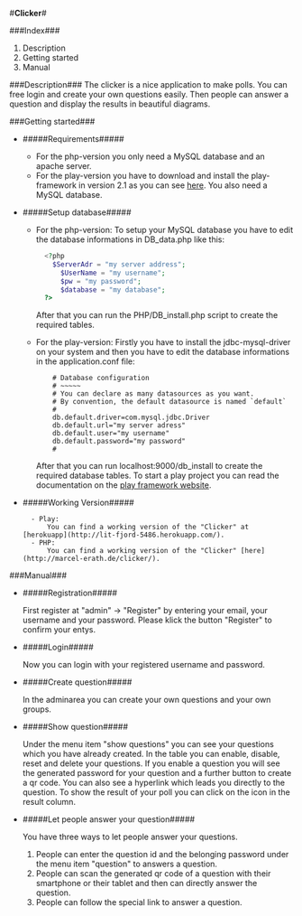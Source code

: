 #**Clicker**#

###Index###
1. Description
2. Getting started
3. Manual

###Description###
The clicker is a nice application to make polls. You can free login and create your own questions easily.
Then people can answer a question and display the results in beautiful diagrams.

###Getting started###
* #####Requirements#####

  - For the php-version you only need a MySQL database and an apache server.
  - For the play-version you have to download and install the play-framework in version 2.1 as you can see 
  	[here](http://www.playframework.com/documentation/2.1.1/Installing). You also need a MySQL database.
* #####Setup database#####

	- For the php-version:
  	To setup your MySQL database you have to edit the database 
  	informations in DB_data.php like this: 
  

		```php
		  <?php
		    $ServerAdr = "my server address";
			  $UserName = "my username";
			  $pw = "my password";
			  $database = "my database";
		  ?>
		```
		After that you can run the PHP/DB_install.php script to create the required tables.
  	
	- For the play-version:
		Firstly you have to install the jdbc-mysql-driver on your system and then
		you have to edit the database informations in the application.conf file:

		```
			# Database configuration
			# ~~~~~ 
			# You can declare as many datasources as you want.
			# By convention, the default datasource is named `default`
			#
			db.default.driver=com.mysql.jdbc.Driver
			db.default.url="my server adress"
			db.default.user="my username"
			db.default.password="my password"
			#
		```
		After that you can run localhost:9000/db_install to create the required database tables.
		To start a play project you can read the documentation on the [play framework website](http://www.playframework.com/documentation/2.1.1/PlayConsole).
* #####Working Version#####
	
		- Play:
			You can find a working version of the "Clicker" at [herokuapp](http://lit-fjord-5486.herokuapp.com/).
		- PHP:
			You can find a working version of the "Clicker" [here](http://marcel-erath.de/clicker/).


###Manual###
* #####Registration#####

	First register at "admin" -> "Register" by entering your email, your username and your password. Please klick the button "Register"
	to confirm your entys.
* #####Login#####

	Now you can login with your registered username and password.
* #####Create question#####

	In the adminarea you can create your own questions and your own groups.
* #####Show question#####

	Under the menu item "show questions" you can see your questions which you have already created.
	In the table you can enable, disable, reset and delete your questions. If you enable a question you will see
	the generated password for your question and a further button to create a qr code. 
	You can also see a hyperlink which leads you directly to the question. 
	To show the result of your poll you can click on the icon in the result column.
* #####Let people answer your question#####

	You have three ways to let people answer your questions.
	1. People can enter the question id and the belonging password under the menu item "question" to answers a question.
	2. People can scan the generated qr code of a question with their smartphone or their tablet and then can
		directly answer the question.
	3. People can follow the special link to answer a question.

